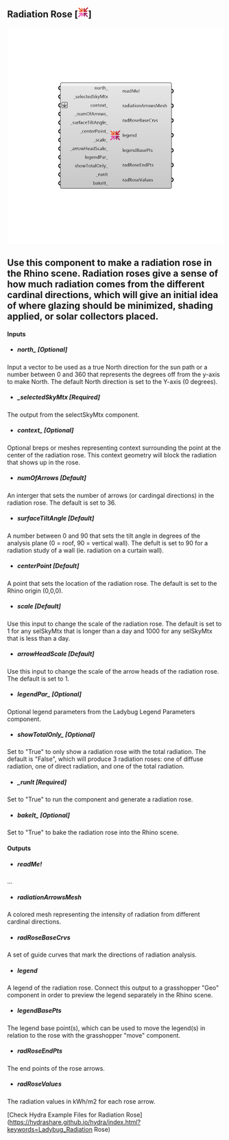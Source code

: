 ## Radiation Rose [![](../../images/icons/Radiation_Rose.png)]

![](../../images/components/Radiation_Rose.png)

Use this component to make a radiation rose in the Rhino scene.  Radiation roses give a sense of how much radiation comes from the different cardinal directions, which will give an initial idea of where glazing should be minimized, shading applied, or solar collectors placed.
 -
 

#### Inputs
* ##### north_ [Optional]
Input a vector to be used as a true North direction for the sun path or a number between 0 and 360 that represents the degrees off from the y-axis to make North.  The default North direction is set to the Y-axis (0 degrees).
* ##### _selectedSkyMtx [Required]
The output from the selectSkyMtx component.
* ##### context_ [Optional]
Optional breps or meshes representing context surrounding the point at the center of the radiation rose.  This context geometry will block the radiation that shows up in the rose.
* ##### _numOfArrows_ [Default]
An interger that sets the number of arrows (or cardingal directions) in the radiation rose. The default is set to 36.
* ##### _surfaceTiltAngle_ [Default]
A number between 0 and 90 that sets the tilt angle in degrees of the analysis plane (0 = roof, 90 = vertical wall). The defult is set to 90 for a radiation study of a wall (ie. radiation on a curtain wall).
* ##### _centerPoint_ [Default]
A point that sets the location of the radiation rose.  The default is set to the Rhino origin (0,0,0).
* ##### _scale_ [Default]
Use this input to change the scale of the radiation rose.  The default is set to 1 for any selSkyMtx that is longer than a day and 1000 for any selSkyMtx that is less than a day.
* ##### _arrowHeadScale_ [Default]
Use this input to change the scale of the arrow heads of the radiation rose.  The default is set to 1.
* ##### legendPar_ [Optional]
Optional legend parameters from the Ladybug Legend Parameters component.
* ##### showTotalOnly_ [Optional]
Set to "True" to only show a radiation rose with the total radiation.  The default is "False", which will produce 3 radiation roses: one of diffuse radiation, one of direct radiation, and one of the total radiation.
* ##### _runIt [Required]
Set to "True" to run the component and generate a radiation rose.
* ##### bakeIt_ [Optional]
Set to "True" to bake the radiation rose into the Rhino scene.

#### Outputs
* ##### readMe!
...
* ##### radiationArrowsMesh
A colored mesh representing the intensity of radiation from different cardinal directions.
* ##### radRoseBaseCrvs
A set of guide curves that mark the directions of radiation analysis.
* ##### legend
A legend of the radiation rose. Connect this output to a grasshopper "Geo" component in order to preview the legend separately in the Rhino scene.  
* ##### legendBasePts
The legend base point(s), which can be used to move the legend(s) in relation to the rose with the grasshopper "move" component.
* ##### radRoseEndPts
The end points of the rose arrows.
* ##### radRoseValues
The radiation values in kWh/m2 for each rose arrow.


[Check Hydra Example Files for Radiation Rose](https://hydrashare.github.io/hydra/index.html?keywords=Ladybug_Radiation Rose)